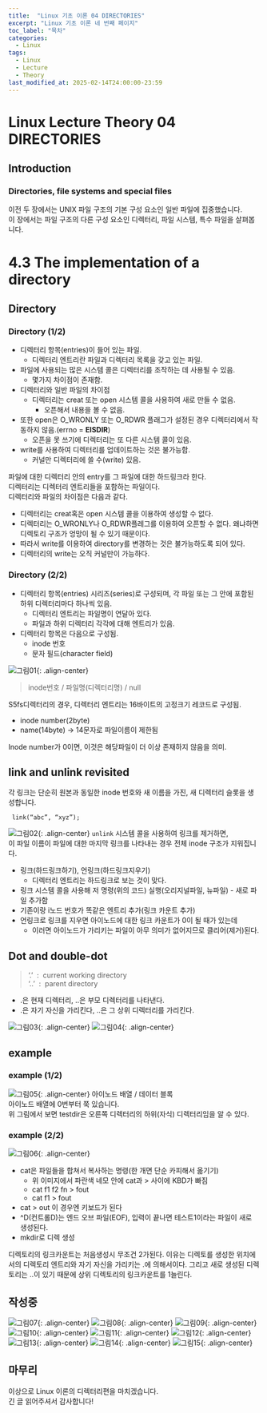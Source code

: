 ```yaml
---
title:  "Linux 기초 이론 04 DIRECTORIES"
excerpt: "Linux 기초 이론 네 번째 페이지"
toc_label: "목차"
categories:
  - Linux
tags:
  - Linux
  - Lecture
  - Theory
last_modified_at: 2025-02-14T24:00:00-23:59
---
```


# Linux Lecture Theory 04 DIRECTORIES
## Introduction
### Directories, file systems and special files
이전 두 장에서는 UNIX 파일 구조의 기본 구성 요소인 일반 파일에 집중했습니다.  
이 장에서는 파일 구조의 다른 구성 요소인 디렉터리, 파일 시스템, 특수 파일을 살펴봅니다.

# 4.3 The implementation of a directory
## Directory
### Directory (1/2)
- 디렉터리 항목(entries)이 들어 있는 파일.
    - 디렉터리 엔트리란 파일과 디렉터리 목록을 갖고 있는 파일.
- 파일에 사용되는 많은 시스템 콜은 디렉터리를 조작하는 데 사용될 수 있음.
    - 몇가지 차이점이 존재함.
- 디렉터리와 일반 파일의 차이점
    - 디렉터리는 creat 또는 open 시스템 콜을 사용하여 새로 만들 수 없음.
        - 오픈해서 내용을 볼 수 없음.
- 또한 open은 O_WRONLY 또는 O_RDWR 플래그가 설정된 경우 디렉터리에서 작동하지 않음.(errno = **EISDIR**)
    - 오픈을 못 쓰기에 디렉터리는 또 다른 시스템 콜이 있음.
- write를 사용하여 디렉터리를 업데이트하는 것은 불가능함.
    - 커널만 디렉터리에 쓸 수(write) 있음.

파일에 대한 디렉터리 안의 entry를 그 파일에 대한 하드링크라 한다.  
디렉터리는 디렉터리 엔트리들을 포함하는 파일이다.  
디렉터리와 파일의 차이점은 다음과 같다.  
- 디렉터리는 creat혹은 open 시스템 콜을 이용하여 생성할 수 없다.
- 디렉터리는 O_WRONLY나 O_RDWR플레그를 이용하여 오픈할 수 없다. 왜냐하면 디렉토리 구조가 엉망이 될 수 있기 때문이다.
- 따라서 write를 이용하여 directory를 변경하는 것은 불가능하도록 되어 있다.
- 디렉터리의 write는 오직 커널만이 가능하다.

### Directory (2/2)
- 디렉터리 항목(entries) 시리즈(series)로 구성되며, 각 파일 또는 그 안에 포함된 하위 디렉터리마다 하나씩 있음.
    - 디렉터리 엔트리는 파일명이 연달아 있다.
    - 파일과 하위 디렉터리 각각에 대해 엔트리가 있음.
- 디렉터리 항목은 다음으로 구성됨.
    - inode 번호
    - 문자 필드(character field)

![그림01](https://ji-hun-park.github.io/assets/images/LNXIMG022.jpg "그림01"){: .align-center}
> inode번호 / 파일명(디렉터리명) / null

S5fs디렉터리의 경우, 디렉터리 엔트리는 16바이트의 고정크기 레코드로 구성됨.  
- inode number(2byte)
- name(14byte) → 14문자로 파일이름이 제한됨

Inode number가 0이면, 이것은 해당파일이 더 이상 존재하지 않음을 의미.

## link and unlink revisited
각 링크는 단순히 원본과 동일한 inode 번호와 새 이름을 가진, 새 디렉터리 슬롯을 생성합니다.  
```
 link(“abc”, “xyz”);
```
![그림02](https://ji-hun-park.github.io/assets/images/LNXIMG023.jpg "그림02"){: .align-center}
`unlink` 시스템 콜을 사용하여 링크를 제거하면,  
이 파일 이름이 파일에 대한 마지막 링크를 나타내는 경우 전체 inode 구조가 지워집니다.

- 링크(하드링크하기), 언링크(하드링크지우기)
    - 디렉터리 엔트리는 하드링크로 보는 것이 맞다.
- 링크 시스템 콜을 사용해 저 명령(위의 코드) 실행(오리지널파일, 뉴파일) - 새로 파일 추가함
- 기존이랑 i노드 번호가 똑같은 엔트리 추가(링크 카운트 추가)
- 언링크로 링크를 지우면 아이노드에 대한 링크 카운트가 0이 될 때가 있는데
    - 이러면 아이노드가 가리키는 파일이 아무 의미가 없어지므로 클리어(제거)된다.

## Dot and double-dot
>‘.’ &nbsp;:&nbsp;  current working directory  
‘..’  &nbsp;:&nbsp;  parent directory

- .은 현재 디렉터리, ..은 부모 디렉터리를 나타낸다.
- .은 자기 자신을 가리킨다, ..은 그 상위 디렉터리를 가리킨다.

![그림03](https://ji-hun-park.github.io/assets/images/LNXIMG024.jpg "그림03"){: .align-center}
![그림04](https://ji-hun-park.github.io/assets/images/LNXIMG025.jpg "그림04"){: .align-center}

## example
### example (1/2)
![그림05](https://ji-hun-park.github.io/assets/images/LNXIMG026.jpg "그림05"){: .align-center}
아이노드 배열 / 데이터 블록  
아이노드 배열에 0번부터 쭉 있습니다.  
위 그림에서 보면 testdir은 오른쪽 디렉터리의 하위(자식) 디렉터리임을 알 수 있다.

### example (2/2)
![그림06](https://ji-hun-park.github.io/assets/images/LNXIMG027.jpg "그림06"){: .align-center}
- cat은 파일들을 합쳐서 복사하는 명령(한 개면 단순 카피해서 옮기기)
    - 위 이미지에서 파란색 네모 안에 cat과 > 사이에 KBD가 빠짐
    - cat f1 f2 fn > fout
    - cat f1 > fout
- cat > out 이 경우엔 키보드가 된다
- ^D(컨트롤D)는 엔드 오브 파일(EOF), 입력이 끝나면 테스트1이라는 파일이 새로 생성된다.
- mkdir로 디렉 생성

디렉토리의 링크카운트는 처음생성시 무조건 2가된다. 이유는 디렉토를 생성한 위치에서의 디렉토리 엔트리와 자기 자신을 가리키는 .에 의해서이다. 그리고 새로 생성된 디렉토리는 ..이 있기 때문에 상위 디렉토리의 링크카운트를 1늘린다.

## 작성중
![그림07](https://ji-hun-park.github.io/assets/images/LNXIMG028.jpg "그림07"){: .align-center}
![그림08](https://ji-hun-park.github.io/assets/images/LNXIMG029.jpg "그림08"){: .align-center}
![그림09](https://ji-hun-park.github.io/assets/images/LNXIMG030.jpg "그림09"){: .align-center}
![그림10](https://ji-hun-park.github.io/assets/images/LNXIMG031.jpg "그림10"){: .align-center}
![그림11](https://ji-hun-park.github.io/assets/images/LNXIMG032.jpg "그림11"){: .align-center}
![그림12](https://ji-hun-park.github.io/assets/images/LNXIMG033.jpg "그림12"){: .align-center}
![그림13](https://ji-hun-park.github.io/assets/images/LNXIMG034.jpg "그림13"){: .align-center}
![그림14](https://ji-hun-park.github.io/assets/images/LNXIMG035.jpg "그림14"){: .align-center}
![그림15](https://ji-hun-park.github.io/assets/images/LNXIMG036.jpg "그림15"){: .align-center}

## 마무리
이상으로 Linux 이론의 디렉터리편을 마치겠습니다.  
긴 글 읽어주셔서 감사합니다!
